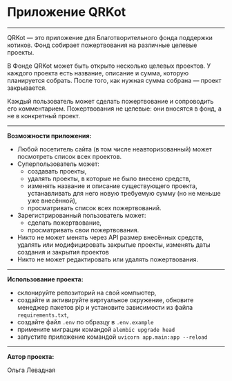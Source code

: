 # Приложение QRKot

---

QRKot — это приложение для Благотворительного фонда поддержки котиков. Фонд собирает пожертвования на различные целевые проекты. 

В Фонде QRKot может быть открыто несколько целевых проектов. У каждого проекта есть название, описание и сумма, которую планируется собрать. После того, как нужная сумма собрана — проект закрывается.

Каждый пользователь может сделать пожертвование и сопроводить его комментарием. Пожертвования не целевые: они вносятся в фонд, а не в конкретный проект.

---

**Возможности приложения:**
* Любой посетитель сайта (в том числе неавторизованный) может посмотреть список всех проектов.
* Суперпользователь может: 
    + создавать проекты,
    + удалять проекты, в которые не было внесено средств,
    + изменять название и описание существующего проекта, устанавливать для него новую требуемую сумму (но не меньше уже внесённой),
    + просматривать список всех пожертвований.
* Зарегистрированный пользователь может:
    + сделать пожертвование,
    + просматривать свои пожертвования.
* Никто не может менять через API размер внесённых средств, удалять или модифицировать закрытые проекты, изменять даты создания и закрытия проектов
* Никто не может редактировать или удалять пожертвования.

---

**Использование проекта:**
* склонируйте репозиторий на свой компьютер,
* создайте и активируйте виртуальное окружение, обновите менеджер пакетов pip и установите зависимости из файла `requirements.txt`,
* создайте файл `.env` по образцу в `.env.example`
* примените миграции командой `alembic upgrade head`
* запустите приложение командой `uvicorn app.main:app --reload`

---

**Автор проекта:**

Ольга Левадная